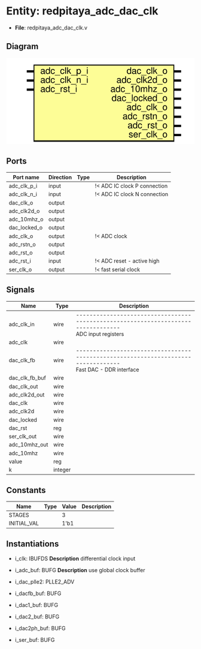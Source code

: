 # Entity: redpitaya_adc_dac_clk

- **File**: redpitaya_adc_dac_clk.v
## Diagram

![Diagram](redpitaya_adc_dac_clk.svg "Diagram")
## Ports

| Port name    | Direction | Type | Description                  |
| ------------ | --------- | ---- | ---------------------------- |
| adc_clk_p_i  | input     |      | !< ADC IC clock P connection |
| adc_clk_n_i  | input     |      | !< ADC IC clock N connection |
| dac_clk_o    | output    |      |                              |
| adc_clk2d_o  | output    |      |                              |
| adc_10mhz_o  | output    |      |                              |
| dac_locked_o | output    |      |                              |
| adc_clk_o    | output    |      | !< ADC clock                 |
| adc_rstn_o   | output    |      |                              |
| adc_rst_o    | output    |      |                              |
| adc_rst_i    | input     |      | !< ADC reset - active high   |
| ser_clk_o    | output    |      | !< fast serial clock         |
## Signals

| Name           | Type    | Description                                                                                                       |
| -------------- | ------- | ----------------------------------------------------------------------------------------------------------------- |
| adc_clk_in     | wire    | ---------------------------------------------------------------------------------<br>   ADC input registers       |
| adc_clk        | wire    |                                                                                                                   |
| dac_clk_fb     | wire    | ---------------------------------------------------------------------------------<br>   Fast DAC - DDR interface  |
| dac_clk_fb_buf | wire    |                                                                                                                   |
| dac_clk_out    | wire    |                                                                                                                   |
| adc_clk2d_out  | wire    |                                                                                                                   |
| dac_clk        | wire    |                                                                                                                   |
| adc_clk2d      | wire    |                                                                                                                   |
| dac_locked     | wire    |                                                                                                                   |
| dac_rst        | reg     |                                                                                                                   |
| ser_clk_out    | wire    |                                                                                                                   |
| adc_10mhz_out  | wire    |                                                                                                                   |
| adc_10mhz      | wire    |                                                                                                                   |
| value          | reg     |                                                                                                                   |
| k              | integer |                                                                                                                   |
## Constants

| Name        | Type | Value | Description |
| ----------- | ---- | ----- | ----------- |
| STAGES      |      | 3     |             |
| INITIAL_VAL |      | 1'b1  |             |
## Instantiations

- i_clk: IBUFDS
**Description**
differential clock input

- i_adc_buf: BUFG
**Description**
use global clock buffer

- i_dac_plle2: PLLE2_ADV
- i_dacfb_buf: BUFG
- i_dac1_buf: BUFG
- i_dac2_buf: BUFG
- i_dac2ph_buf: BUFG
- i_ser_buf: BUFG
